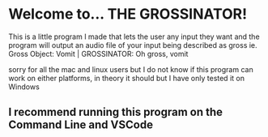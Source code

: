 # Welcome to... THE GROSSINATOR!


This is a little program I made that lets the user any input they want and the program will output an audio file of your input being described as gross ie. Gross Object: Vomit | GROSSINATOR: Oh gross, vomit

sorry for all the mac and linux users but I do not know if this program can work on either platforms, in theory it should but I have only tested it on Windows

## I recommend running this program on the Command Line and VSCode